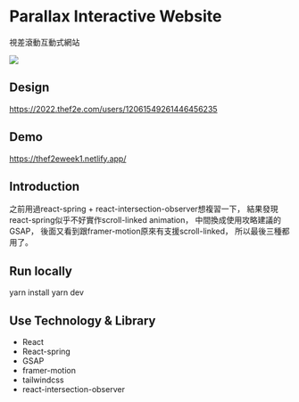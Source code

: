 # Parallax Interactive Website

視差滾動互動式網站

![](https://images.thef2e.com/2022/works/12061549261446456235_2022-10-31T04:14:43.114Z.png)

## Design

https://2022.thef2e.com/users/12061549261446456235

## Demo

https://thef2eweek1.netlify.app/

## Introduction

之前用過react-spring + react-intersection-observer想複習一下，
結果發現react-spring似乎不好實作scroll-linked animation，
中間換成使用攻略建議的GSAP，
後面又看到跟framer-motion原來有支援scroll-linked，
所以最後三種都用了。

## Run locally

yarn install
yarn dev

## Use Technology & Library

- React
- React-spring
- GSAP
- framer-motion
- tailwindcss
- react-intersection-observer